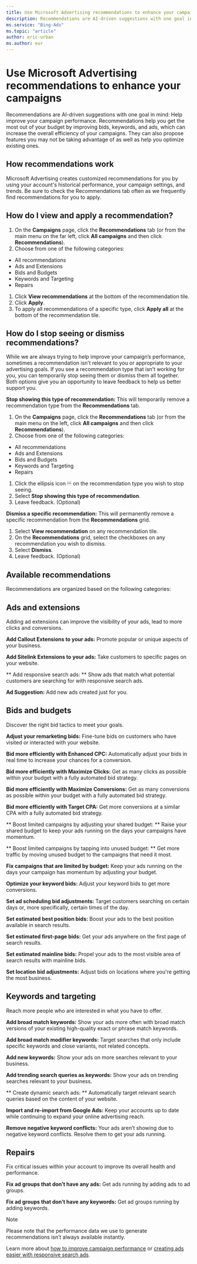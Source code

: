 ```yaml
---
title: Use Microsoft Advertising recommendations to enhance your campaigns
description: Recommendations are AI-driven suggestions with one goal in mind: Help improve your campaign performance.
ms.service: "Bing-Ads"
ms.topic: "article"
author: eric-urban
ms.author: eur
---
```


# Use Microsoft Advertising recommendations to enhance your campaigns

Recommendations are AI-driven suggestions with one goal in mind: Help improve your campaign performance. Recommendations help you get the most out of your budget by improving bids, keywords, and ads, which can increase the overall efficiency of your campaigns. They can also propose features you may not be taking advantage of as well as help you optimize existing ones.

## How recommendations work

Microsoft Advertising creates customized recommendations for you by using your account's historical performance, your campaign settings, and trends. Be sure to check the Recommendations tab often as we frequently find recommendations for you to apply.

## How do I view and apply a recommendation?
1. On the **Campaigns** page, click the **Recommendations** tab (or from the main menu on the far left, click **All campaigns** and then click **Recommendations**).
1. Choose from one of the following categories:
- All recommendations
- Ads and Extensions
- Bids and Budgets
- Keywords and Targeting
- Repairs

1. Click **View recommendations** at the bottom of the recommendation tile.
1. Click **Apply**.
1. To apply all recommendations of a specific type, click **Apply all** at the bottom of the recommendation tile.

## How do I stop seeing or dismiss recommendations?
While we are always trying to help improve your campaign’s performance, sometimes a recommendation isn’t relevant to you or appropriate to your advertising goals. If you see a recommendation type that isn’t working for you, you can temporarily stop seeing them or dismiss them all together. Both options give you an opportunity to leave feedback to help us better support you.

**Stop showing this type of recommendation:** This will temporarily remove a recommendation type from the **Recommendations** tab.

1. On the **Campaigns** page, click the **Recommendations** tab (or from the main menu on the left, click **All campaigns** and then click **Recommendations**).
1. Choose from one of the following categories:
  - All recommendations
  - Ads and Extensions
  - Bids and Budgets
  - Keywords and Targeting
  - Repairs

1. Click the ellipsis icon ![More information icon](../images/BA_ScreenCap_DeliveryDetails.png) on the recommendation type you wish to stop seeing.
1. Select **Stop showing this type of recommendation**.
1. Leave feedback. (Optional)

**Dismiss a specific recommendation:** This will permanently remove a specific recommendation from the **Recommendations** grid.

1. Select **View recommendation** on any recommendation tile.
1. On the **Recommendations** grid, select the checkboxes on any recommendation you wish to dismiss.
1. Select **Dismiss**.
1. Leave feedback. (Optional)

## Available recommendations

Recommendations are organized based on the following categories:

## Ads and extensions
Adding ad extensions can improve the visibility of your ads, lead to more clicks and conversions.

**Add Callout Extensions to your ads:** Promote popular or unique aspects of your business.

**Add Sitelink Extensions to your ads:** Take customers to specific pages on your website.

**            Add responsive search ads:          **          Show ads that match what potential customers are searching for with responsive search ads.

**Ad Suggestion:** Add new ads created just for you.

## Bids and budgets
Discover the right bid tactics to meet your goals.

**Adjust your remarketing bids:** Fine-tune bids on customers who have visited or interacted with your website.

**Bid more efficiently with Enhanced CPC:** Automatically adjust your bids in real time to increase your chances for a conversion.

**Bid more efficiently with Maximize Clicks:** Get as many clicks as possible within your budget with a fully automated bid strategy.

**Bid more efficiently with Maximize Conversions:** Get as many conversions as possible within your budget with a fully automated bid strategy.

**Bid more efficiently with Target CPA:** Get more conversions at a similar CPA with a fully automated bid strategy.

**            Boost limited campaigns by adjusting your shared budget:          **          Raise your shared budget to keep your ads running on the days your campaigns have momentum.

**            Boost limited campaigns by tapping into unused budget:          **          Get more traffic by moving unused budget to the campaigns that need it most.

**Fix campaigns that are limited by budget:** Keep your ads running on the days your campaign has momentum by adjusting your budget.

**Optimize your keyword bids:** Adjust your keyword bids to get more conversions.

**Set ad scheduling bid adjustments:** Target customers searching on certain days or, more specifically, certain times of the day.

**Set estimated best position bids:** Boost your ads to the best position available in search results.

**Set estimated first-page bids:** Get your ads anywhere on the first page of search results.

**Set estimated mainline bids:** Propel your ads to the most visible area of search results with mainline bids.

**Set location bid adjustments:** Adjust bids on locations where you're getting the most business.

## Keywords and targeting
Reach more people who are interested in what you have to offer.

**Add broad match keywords:** Show your ads more often with broad match versions of your existing high-quality exact or phrase match keywords.

**Add broad match modifier keywords:** Target searches that only include specific keywords and close variants, not related concepts.

**Add new keywords:** Show your ads on more searches relevant to your business.

**Add trending search queries as keywords:** Show your ads on trending searches relevant to your business.

**            Create dynamic search ads:          **          Automatically target relevant search queries based on the content of your website.

**Import and re-import from Google Ads:** Keep your accounts up to date while continuing to expand your online advertising reach.

**Remove negative keyword conflicts:** Your ads aren’t showing due to negative keyword conflicts. Resolve them to get your ads running.

## Repairs
Fix critical issues within your account to improve its overall health and performance.

**Fix ad groups that don’t have any ads:** Get ads running by adding ads to ad groups.

**Fix ad groups that don’t have any keywords:** Get ad groups running by adding keywords.

> [!NOTE]
> Please note that the performance data we use to generate recommendations isn’t always available instantly.

Learn more about [how to improve campaign performance](./hlp_BA_CONC_AboutImprovingCampaignPerformance.md) or [creating ads easier with responsive search ads](./hlp_BA_CONC_ResponsiveSearchAds.md).


